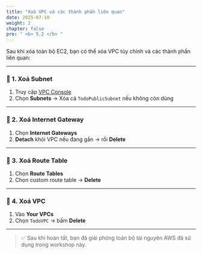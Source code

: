 ```yaml
---
title: "Xoá VPC và các thành phần liên quan"
date: 2025-07-10
weight: 2
chapter: false
pre: " <b> 5.2 </b> "
---
```


Sau khi xóa toàn bộ EC2, bạn có thể xóa VPC tùy chỉnh và các thành phần liên quan:

---

### 🧹 1. Xoá Subnet

1. Truy cập [VPC Console](https://console.aws.amazon.com/vpc)
2. Chọn **Subnets** → Xóa cả `TodoPublicSubnet` nếu không còn dùng

---

### 🧹 2. Xoá Internet Gateway

1. Chọn **Internet Gateways**
2. **Detach** khỏi VPC nếu đang gắn → rồi **Delete**

---

### 🧹 3. Xoá Route Table

1. Chọn **Route Tables**
2. Chọn custom route table → **Delete**

---

### 🧹 4. Xoá VPC

1. Vào **Your VPCs**
2. Chọn `TodoVPC` → bấm **Delete**

---

> ✅ Sau khi hoàn tất, bạn đã giải phóng toàn bộ tài nguyên AWS đã sử dụng trong workshop này.
